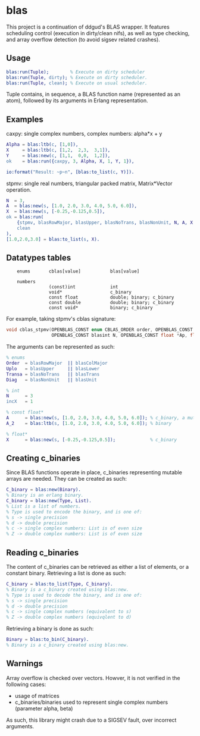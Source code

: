 blas
=====

This project is a continuation of ddgud's BLAS wrapper. It features scheduling control (execution in dirty/clean nifs), as well as type checking, and array overflow detection (to avoid sigsev related crashes).

Usage
-----
```erlang
blas:run(Tuple);        % Execute on dirty scheduler
blas:run(Tuple, dirty); % Execute on dirty scheduler.
blas:run(Tuple, clean); % Execute on usual scheduler.
```
Tuple contains, in sequence, a BLAS function name (represented as an atom), followed by its arguments in Erlang representation.

Examples
-----

caxpy: single complex numbers, complex numbers: alpha*x + y

```erlang
Alpha = blas:ltb(c, [1,0]),
X     = blas:ltb(c, [1,2,  2,3,  3,1]),
Y     = blas:new(c, [1,1,  0,0,  1,2]),
ok    = blas:run({caxpy, 3, Alpha, X, 1, Y, 1}),

io:format("Result: ~p~n", [blas:to_list(c, Y)]).
```

stpmv: single real numbers, triangular packed matrix, Matrix*Vector operation.

```erlang
N  = 3,
A  = blas:new(s, [1.0, 2.0, 3.0, 4.0, 5.0, 6.0]),
X  = blas:new(s, [-0.25,-0.125,0.5]),
ok = blas:run(
    {stpmv, blasRowMajor, blasUpper, blasNoTrans, blasNonUnit, N, A, X, 1},
    clean
),
[1.0,2.0,3.0] = blas:to_list(s, X).
```

Datatypes tables
-----

```
    enums       cblas[value]           blas[value]

    numbers
                (const)int             int
                void*                  c_binary
                const float            double; binary; c_binary
                const double           double; binary; c_binary
                const void*            binary; c_binary

```

For example, taking stpmv's cblas signature:

```c
void cblas_stpmv(OPENBLAS_CONST enum CBLAS_ORDER order, OPENBLAS_CONST enum CBLAS_UPLO Uplo, OPENBLAS_CONST enum CBLAS_TRANSPOSE TransA, OPENBLAS_CONST enum CBLAS_DIAG Diag,
                 OPENBLAS_CONST blasint N, OPENBLAS_CONST float *Ap, float *X, OPENBLAS_CONST blasint incX);
```
The arguments can be represented as such:
```erlang
% enums
Order  = blasRowMajor  || blasColMajor
Uplo   = blasUpper     || blasLower
Transa = blasNoTrans   || blasTrans
Diag   = blasNonUnit   || blasUnit

% int
N      = 3 
incX   = 1

% const float*
A      = blas:new(s, [1.0, 2.0, 3.0, 4.0, 5.0, 6.0]); % c_binary, a mutable binary
A_2    = blas:ltb(s, [1.0, 2.0, 3.0, 4.0, 5.0, 6.0]); % binary

% float*
X      = blas:new(s, [-0.25,-0.125,0.5]);             % c_binary
```

Creating c_binaries
-----
Since BLAS functions operate in place, c_binaries representing mutable arrays are needed. They can be created as such: 
```erlang
C_binary = blas:new(Binary).
% Binary is an erlang binary.
C_binary = blas:new(Type, List).
% List is a list of numbers.
% Type is used to encode the binary, and is one of: 
% s -> single precision
% d -> double precision
% c -> single complex numbers: List is of even size
% Z -> double complex numbers: List is of even size
```

Reading c_binaries
-----
The content of c_binaries can be retrieved as either a list of elements, or a constant binary.
Retrieving a list is done as such:
```erlang
C_binary = blas:to_list(Type, C_binary).
% Binary is a c_binary created using blas:new.
% Type is used to decode the binary, and is one of: 
% s -> single precision
% d -> double precision
% c -> single complex numbers (equivalent to s)
% Z -> double complex numbers (equivqlent to d)
```
Retrieving a binary is done as such:
```erlang
Binary = blas:to_bin(C_binary).
% Binary is a c_binary created using blas:new.
```

Warnings
-----
Array overflow is checked over vectors. Howver, it is not verified in the following cases:
- usage of matrices
- c_binaries/binaries used to represent single complex numbers (parameter alpha, beta)

As such, this library might crash due to a SIGSEV fault, over incorrect arguments.
